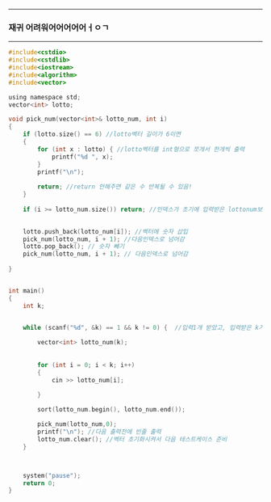 
---------------------------------------------------------------------------------------------------------------
### 재귀 어려워어어어어어ㅓㅇㄱ
--------------------------------------------------------------------------------------------------------------
```c
#include<cstdio>
#include<cstdlib>
#include<iostream>
#include<algorithm>
#include<vector>

using namespace std;
vector<int> lotto;

void pick_num(vector<int>& lotto_num, int i)
{
	if (lotto.size() == 6) //lotto벡터 길이가 6이면
	{
		for (int x : lotto) { //lotto벡터를 int형으로 쪼개서 한개씩 출력
			printf("%d ", x);
		}
		printf("\n");
		
		return; //return 안해주면 같은 수 반복될 수 있음!
	}
	
	if (i >= lotto_num.size()) return; //인덱스가 초기에 입력받은 lottonum보다 크면 함수 나감(불가능한 상황)

	
	lotto.push_back(lotto_num[i]); //벡터에 숫자 삽입
	pick_num(lotto_num, i + 1); //다음인덱스로 넘어감
	lotto.pop_back(); // 숫자 빼기
	pick_num(lotto_num, i + 1); // 다음인덱스로 넘어감
	
}


int main()
{
	int k;
	

	while (scanf("%d", &k) == 1 && k != 0) {  //입력1개 받았고, 입력받은 k가 0이 아니면 반복

		vector<int> lotto_num(k);
		
		
		for (int i = 0; i < k; i++)
		{
			cin >> lotto_num[i];
			
		}

		sort(lotto_num.begin(), lotto_num.end());

		pick_num(lotto_num,0);
		printf("\n"); //다음 출력전에 빈줄 출력
		lotto_num.clear(); //벡터 초기화시켜서 다음 테스트케이스 준비
	}



	system("pause");
	return 0;
}
```
